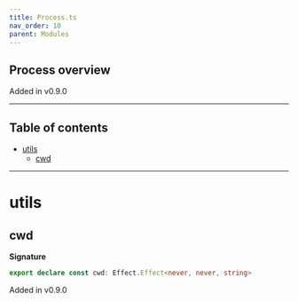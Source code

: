 ```yaml
---
title: Process.ts
nav_order: 10
parent: Modules
---
```


## Process overview

Added in v0.9.0

---

<h2 class="text-delta">Table of contents</h2>

- [utils](#utils)
  - [cwd](#cwd)

---

# utils

## cwd

**Signature**

```ts
export declare const cwd: Effect.Effect<never, never, string>
```

Added in v0.9.0
